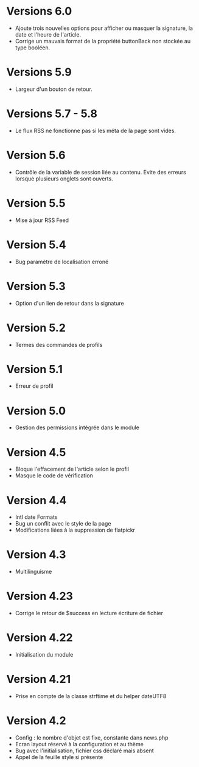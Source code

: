 # Versions 6.0
- Ajoute trois nouvelles options pour afficher ou masquer la signature, la date et l'heure de l'article.
- Corrige un mauvais format de la propriété buttonBack non stockée au type booléen.
# Versions 5.9
- Largeur d'un bouton de retour.
# Versions 5.7 - 5.8
- Le flux RSS ne fonctionne pas si les méta de la page sont vides.
# Version 5.6
- Contrôle de la variable de session liée au contenu. Evite des erreurs lorsque plusieurs onglets sont ouverts.
# Version 5.5
- Mise à jour RSS Feed
# Version 5.4
- Bug paramètre de localisation erroné
# Version 5.3
- Option d'un lien de retour dans la signature
# Version 5.2
- Termes des commandes de profils
# Version 5.1
- Erreur de profil
# Version 5.0
- Gestion des permissions intégrée dans le module
# Version 4.5
- Bloque l'effacement de l'article selon le profil
- Masque le code de vérification
# Version 4.4
- Intl date Formats
- Bug un conflit avec le style de la page
- Modifications liées à la suppression de flatpickr
# Version 4.3
- Multilinguisme
# Version 4.23
- Corrige le retour de $success  en lecture écriture de fichier
# Version 4.22
- Initialisation du module
# Version 4.21
- Prise en compte de la classe strftime et du helper dateUTF8
# Version 4.2
- Config : le nombre d'objet est fixe, constante dans news.php
- Ecran layout réservé à la configuration et au thème
- Bug avec l'initialisation, fichier css déclaré mais absent
- Appel de la feuille style si présente